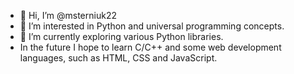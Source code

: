 - 👋 Hi, I’m @msterniuk22
- 👀 I’m interested in Python and universal programming concepts. 
- 🌱 I’m currently exploring various Python libraries.
-    In the future I hope to learn C/C++ and some web development languages, such as HTML, CSS and JavaScript.

<!---
msterniuk22/msterniuk22 is a ✨ special ✨ repository because its `README.md` (this file) appears on your GitHub profile.
You can click the Preview link to take a look at your changes.
--->
